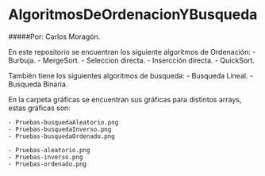 # AlgoritmosDeOrdenacionYBusqueda

#####Por: Carlos Moragón.

En este repositorio se encuentran los siguiente algoritmos de Ordenación:
	- Burbuja.
	- MergeSort.
	- Seleccion directa.
	- Insercción directa.
	- QuickSort.

También tiene los siguientes algoritmos de busqueda:
	- Busqueda Lineal.
	- Busqueda Binaria.

En la carpeta gráficas se encuentran sus gráficas para distintos arrays, estas gráficas son:
	
	- Pruebas-busquedaAleatorio.png
	- Pruebas-busquedaInverso.png
	- Pruebas-busquedaOrdenado.png

	- Pruebas-aleatorio.png
	- Pruebas-inverso.png
	- Pruebas-ordenado.png
